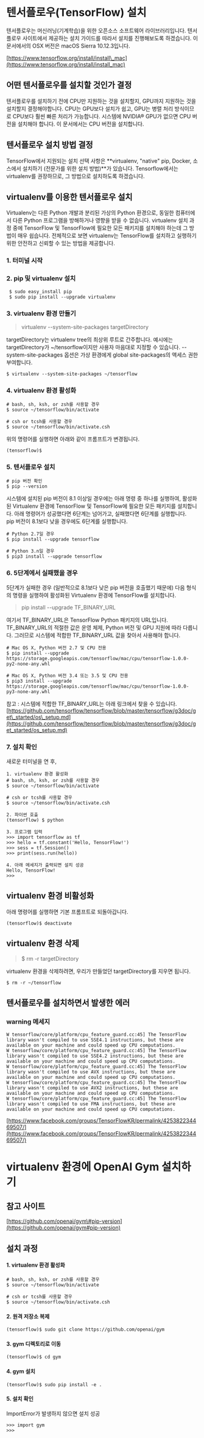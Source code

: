 # 텐서플로우\(TensorFlow\) 설치

텐서플로우는 머신러닝\(기계학습\)을 위한 오픈소스 소프트웨어 라이브러리입니다. 텐서플로우 사이트에서 제공하는 설치 가이드를 따라서 설치를 진행해보도록 하겠습니다. 이 문서에서의 OSX 버전은 macOS Sierra 10.12.3입니다.

[https://www.tensorflow.org/install/install\_mac](https://www.tensorflow.org/install/install_mac)

## 어떤 텐서플로우를 설치할 것인가 결정

텐서플로우를 설치하기 전에 CPU만 지원하는 것을 설치할지, GPU까지 지원하는 것을 설치할지 결정해야합니다. CPU는 GPU보다 설치가 쉽고, GPU는 병렬 처리 방식이므로 CPU보다 훨씬 빠른 처리가 가능합니다. 시스템에 NVIDIA® GPU가 없으면 CPU 버전을 설치해야 합니다. 이 문서에서는 CPU 버전을 설치합니다.

## 텐서플로우 설치 방법 결정

TensorFlow에서 지원되는 설치 선택 사항은 **virtualenv, "native" pip, Docker, 소스에서 설치하기 \(전문가를 위한 설치 방법\)**가 있습니다.  Tensorflow에서는 virtualenv를 권장하므로, 그 방법으로 설치하도록 하겠습니다.

## virtualenv를 이용한 텐서플로우 설치

Virtualenv는 다른 Python 개발과 분리된 가상의 Python 환경으로, 동일한 컴퓨터에서 다른 Python 프로그램을 방해하거나 영향을 받을 수 없습니다. virtualenv 설치 과정 중에 TensorFlow 및 TensorFlow에 필요한 모든 패키지를 설치해야 하는데 그 방법이 매우 쉽습니다. 전체적으로 보면 virtualenv는 TensorFlow를 설치하고 실행하기 위한 안전하고 신뢰할 수 있는 방법을 제공합니다.

### 1. 터미널 시작

### 2. pip 및 virtualenv 설치

```
 $ sudo easy_install pip
 $ sudo pip install --upgrade virtualenv
```

### 3. virtualenv 환경 만들기

> virtualenv --system-site-packages targetDirectory

targetDirectory는 virtualenv tree의 최상위 루트로 간주합니다. 예시에는 targetDirectory가 ~/tensorflow이지만 사용자 마음대로 지정할 수 있습니다. --system-site-packages 옵션은 가상 환경에게 global site-packages의 액세스 권한 부여합니다.

```
$ virtualenv --system-site-packages ~/tensorflow
```

### 4. virtualenv 환경 활성화

```
# bash, sh, ksh, or zsh를 사용할 경우
$ source ~/tensorflow/bin/activate

# csh or tcsh를 사용할 경우      
$ source ~/tensorflow/bin/activate.csh
```

위의 명령어를 실행하면 아래와 같이 프롬프트가 변경됩니다.

```
(tensorflow)$
```

### 5. 텐서플로우 설치

```
# pip 버전 확인
$ pip --version
```

시스템에 설치된 pip 버전이 8.1 이상일 경우에는 아래 명령 중 하나를 실행하여, 활성화된 Virtualenv 환경에 TensorFlow 및 TensorFlow에 필요한 모든 패키지를 설치합니다. 아래 명령어가 성공했다면 6단계는 넘어가고, 실패했다면 6단계를 실행합니다.  
pip 버전이 8.1보다 낮을 경우에도 6단계를 실행합니다.

```
# Python 2.7일 경우
$ pip install --upgrade tensorflow

# Python 3.n일 경우
$ pip3 install --upgrade tensorflow
```

### 6. 5단계에서 실패했을 경우

5단계가 실패한 경우 \(일반적으로 8.1보다 낮은 pip 버전을 호출했기 때문에\) 다음 형식의 명령을 실행하여 활성화된 Virtualenv 환경에 TensorFlow를 설치합니다.

> pip install --upgrade TF\_BINARY\_URL

여기서 TF\_BINARY\_URL은 TensorFlow Python 패키지의 URL입니다. TF\_BINARY\_URL의 적절한 값은 운영 체제, Python 버전 및 GPU 지원에 따라 다릅니다. 그러므로 시스템에 적합한 TF\_BINARY\_URL 값을 찾아서 사용해야 합니다.

```
# Mac OS X, Python 버전 2.7 및 CPU 전용
$ pip install --upgrade https://storage.googleapis.com/tensorflow/mac/cpu/tensorflow-1.0.0-py2-none-any.whl

# Mac OS X, Python 버전 3.4 또는 3.5 및 CPU 전용
$ pip3 install --upgrade https://storage.googleapis.com/tensorflow/mac/cpu/tensorflow-1.0.0-py3-none-any.whl
```

참고 : 시스템에 적합한 TF\_BINARY\_URL는 아래 링크에서 찾을 수 있습니다. [https://github.com/tensorflow/tensorflow/blob/master/tensorflow/g3doc/get\_started/os\_setup.md](https://github.com/tensorflow/tensorflow/blob/master/tensorflow/g3doc/get_started/os_setup.md)

### 7. 설치 확인

새로운 터미널을 연 후,

```
1. virtualenv 환경 활성화
# bash, sh, ksh, or zsh를 사용할 경우
$ source ~/tensorflow/bin/activate

# csh or tcsh를 사용할 경우      
$ source ~/tensorflow/bin/activate.csh 

2. 파이썬 호출
(tensorflow) $ python

3. 프로그램 입력
>>> import tensorflow as tf
>>> hello = tf.constant('Hello, TensorFlow!')
>>> sess = tf.Session()
>>> print(sess.run(hello))

4. 아래 메세지가 출력되면 설치 성공
Hello, TensorFlow!
>>>
```

## virtualenv 환경 비활성화

아래 명령어를 실행하면 기본 프롬프트로 되돌아갑니다.

```
(tensorflow)$ deactivate
```

## virtualenv 환경 삭제

> $ rm -r targetDirectory

virtualenv 환경을 삭제하려면, 우리가 만들었던 targetDirectory를 지우면 됩니다.

```
$ rm -r ~/tensorflow
```

## 텐서플로우를 설치하면서 발생한 에러

### warning 메세지

```
W tensorflow/core/platform/cpu_feature_guard.cc:45] The TensorFlow library wasn't compiled to use SSE4.1 instructions, but these are available on your machine and could speed up CPU computations.
W tensorflow/core/platform/cpu_feature_guard.cc:45] The TensorFlow library wasn't compiled to use SSE4.2 instructions, but these are available on your machine and could speed up CPU computations.
W tensorflow/core/platform/cpu_feature_guard.cc:45] The TensorFlow library wasn't compiled to use AVX instructions, but these are available on your machine and could speed up CPU computations.
W tensorflow/core/platform/cpu_feature_guard.cc:45] The TensorFlow library wasn't compiled to use AVX2 instructions, but these are available on your machine and could speed up CPU computations.
W tensorflow/core/platform/cpu_feature_guard.cc:45] The TensorFlow library wasn't compiled to use FMA instructions, but these are available on your machine and could speed up CPU computations.
```

[https://www.facebook.com/groups/TensorFlowKR/permalink/425382234469507/](https://www.facebook.com/groups/TensorFlowKR/permalink/425382234469507/)

# virtualenv 환경에 OpenAI Gym 설치하기

## 참고 사이트

[https://github.com/openai/gym\#pip-version](https://github.com/openai/gym#pip-version)

## 설치 과정

#### 1. virtualenv 환경 활성화

```
# bash, sh, ksh, or zsh를 사용할 경우
$ source ~/tensorflow/bin/activate

# csh or tcsh를 사용할 경우      
$ source ~/tensorflow/bin/activate.csh
```

#### 2. 원격 저장소 복제

```
(tensorflow)$ sudo git clone https://github.com/openai/gym
```

#### 3. gym 디렉토리로 이동

```
(tensorflow)$ cd gym
```

#### 4. gym 설치

```
(tensorflow)$ sudo pip install -e .
```

#### 5. 설치 확인

ImportError가 발생하지 않으면 설치 성공

```
>>> import gym
>>>
```



